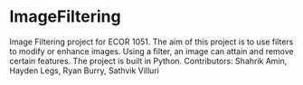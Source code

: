 # ImageFiltering
Image Filtering project for ECOR 1051. The aim of this project is to use filters to modify or enhance images. Using a filter, an image can attain and remove certain features. The project is built in Python. Contributors: Shahrik Amin, Hayden Legs, Ryan Burry, Sathvik Villuri
